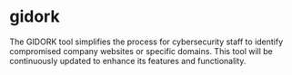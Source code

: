 # gidork
 The GIDORK tool simplifies the process for cybersecurity staff to identify compromised company websites or specific domains. This tool will be continuously updated to enhance its features and functionality.
